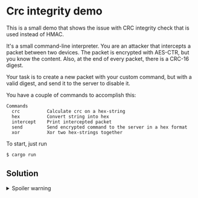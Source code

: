 # Crc integrity demo

This is a small demo that shows the issue with CRC integrity check that is used instead of HMAC.

It's a small command-line interpreter. You are an attacker that intercepts a packet between two devices.
The packet is encrypted with AES-CTR, but you know the content. Also, at the end of every packet, there is a CRC-16 digest.

Your task is to create a new packet with your custom command, but with a valid digest, and send it to the server to disable it.

You have a couple of commands to accomplish this:
```
Commands
  crc          Calculate crc on a hex-string
  hex          Convert string into hex
  intercept    Print intercepted packet
  send         Send encrypted command to the server in a hex format
  xor          Xor two hex-strings together
```

To start, just run
```bash
$ cargo run
```

## Solution

<details>
    <summary>Spoiler warning</summary>

1. If you run the program, you would see:

   ```
   Congratulations! You've intercepted a packet with command "don't roll your own crypto"
   The packet is encrypted in CTR mode with 16-bit crc check appended after the packet:
   
   df042ab7bcce84bde97d08499cf0d13025b1880a6184d3c6d3006486
   
   Your next task: forge "detonate" command.
   Commands
   crc          Calculate crc on a hex-string
   help         Print this message or the help of the given subcommand(s)
   hex          Convert string into hex
   intercept    Print intercepted packet
   send         Send encrypted command to the server in a hex format
   xor          Xor two hex-strings together
   
   ~> 
   ```
   
   You can check that this string is indeed a valid message:
   ```
   ~> send df042ab7bcce84bde97d08499cf0d13025b1880a6184d3c6d3006486
   why not? :)
   ~> 
   ```

   Invalid message is not decrypted:
   ```
   ~> send df042ab7bcce84bde97d08499cf0d0
   error: decryption error
   ~> 
   ```
2. We know that the ciphertext is encrypted "don't roll your own crypto" string. We can craft desired "detonate" string:
    
   ```
   ~> hex "don't roll your own crypto"
   646f6e277420726f6c6c20796f7572206f776e2063727970746f
   ~> hex detonate
   6465746f6e617465
   ~> xor 6465746f6e617465 646f6e277420726f6c6c20796f7572206f776e2063727970746f
   
     6465746f6e617465 xor
     646f6e277420726f6c6c20796f7572206f776e2063727970746f = 
     000a1a481a41060a
   
   ~> xor 000a1a481a41060a df042ab7bcce84bde97d08499cf0d13025b1880a6184d3c6d3006486
   
     000a1a481a41060a xor
     df042ab7bcce84bde97d08499cf0d13025b1880a6184d3c6d3006486 = 
     df0e30ffa68f82b7

   ~> 
   ```

   Now, `df0e30ffa68f82b7` contains encrypted "detonate" string.

3. Forge crc
   ```
   ~> crc df0e30ffa68f82b7
   a2c5
   ```

4. Send combined `"detonate"` + `crc`:
   
   ```
   ~> send df0e30ffa68f82b7a2c5
   
              _.-^^---....,,--
          _--                  --_
          <                        >)
          |                         |
          \._                   _./
             ```--. . , ; .--'''
                   | |   |
                .-=||  | |=-.
                `-=#$%&%$#=-'
                   | ;  :|
   ____________.,-#%&$@%#&#~,.____________
   
   _____________ Memory dump _____________
   |Seriously, don't roll your own crypto|
   |, especially if you have no idea abou|
   |t it.                                |
   ---------------------------------------
   ```
  
</details>
